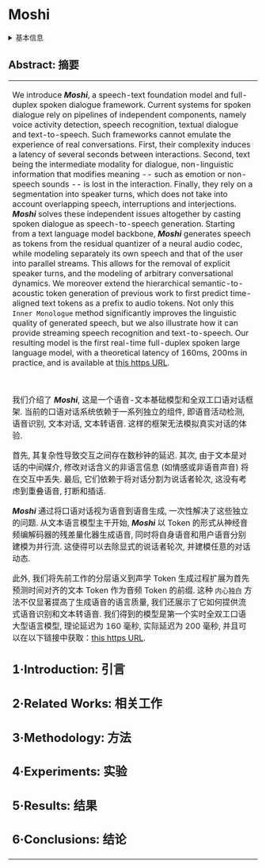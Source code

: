 # Moshi

<details>
<summary>基本信息</summary>

- 标题: "Moshi: A Speech-Text Foundation Model for Real-Time Dialogue"
- 作者:
  - 01 Alexandre Defossez,
  - 02 Laurent Mazare,
  - 03 Manu Orsini,
  - 04 Amelie Royer,
  - 05 Patrick Perez,
  - 06 Herve Jegou,
  - 07 Edouard Grave,
  - 08 Neil Zeghidour
- 链接:
  - [ArXiv](https://arxiv.org/abs/2410.00037)
  - [Publication]
  - [Github](https://github.com/kyutai-labs/moshi)
  - [Demo]
- 文件:
  - [ArXiv](_PDF/2410.00037v2__Moshi__A_Speech-Text_Foundation_Model_for_Real-Time_Dialogue.pdf)
  - [Publication] #TODO

</details>

## Abstract: 摘要

<table><tr><td width="50%">

We introduce ***Moshi***, a speech-text foundation model and full-duplex spoken dialogue framework.
Current systems for spoken dialogue rely on pipelines of independent components, namely voice activity detection, speech recognition, textual dialogue and text-to-speech.
Such frameworks cannot emulate the experience of real conversations.
First, their complexity induces a latency of several seconds between interactions.
Second, text being the intermediate modality for dialogue, non-linguistic information that modifies meaning -- such as emotion or non-speech sounds -- is lost in the interaction.
Finally, they rely on a segmentation into speaker turns, which does not take into account overlapping speech, interruptions and interjections.
***Moshi*** solves these independent issues altogether by casting spoken dialogue as speech-to-speech generation.
Starting from a text language model backbone, ***Moshi*** generates speech as tokens from the residual quantizer of a neural audio codec, while modeling separately its own speech and that of the user into parallel streams.
This allows for the removal of explicit speaker turns, and the modeling of arbitrary conversational dynamics.
We moreover extend the hierarchical semantic-to-acoustic token generation of previous work to first predict time-aligned text tokens as a prefix to audio tokens.
Not only this `Inner Monologue` method significantly improves the linguistic quality of generated speech, but we also illustrate how it can provide streaming speech recognition and text-to-speech.
Our resulting model is the first real-time full-duplex spoken large language model, with a theoretical latency of 160ms, 200ms in practice, and is available at [this https URL](https://github.com/kyutai-labs/moshi).

</details>
<br>

我们介绍了 ***Moshi***, 这是一个语音-文本基础模型和全双工口语对话框架.
当前的口语对话系统依赖于一系列独立的组件, 即语音活动检测, 语音识别, 文本对话, 文本转语音.
这样的框架无法模拟真实对话的体验.

首先, 其复杂性导致交互之间存在数秒钟的延迟.
其次, 由于文本是对话的中间媒介, 修改对话含义的非语言信息 (如情感或非语音声音) 将在交互中丢失.
最后, 它们依赖于将对话分割为说话者轮次, 这没有考虑到重叠语音, 打断和插话.

***Moshi*** 通过将口语对话视为语音到语音生成, 一次性解决了这些独立的问题.
从文本语言模型主干开始, ***Moshi*** 以 Token 的形式从神经音频编解码器的残差量化器生成语音, 同时将自身语音和用户语音分别建模为并行流.
这使得可以去除显式的说话者轮次, 并建模任意的对话动态.

此外, 我们将先前工作的分层语义到声学 Token 生成过程扩展为首先预测时间对齐的文本 Token 作为音频 Token 的前缀.
这种 `内心独白` 方法不仅显著提高了生成语音的语言质量, 我们还展示了它如何提供流式语音识别和文本转语音.
我们得到的模型是第一个实时全双工口语大型语言模型, 理论延迟为 160 毫秒, 实际延迟为 200 毫秒, 并且可以在以下链接中获取：[this https URL](https://github.com/kyutai-labs/moshi).

## 1·Introduction: 引言

## 2·Related Works: 相关工作

## 3·Methodology: 方法

## 4·Experiments: 实验

## 5·Results: 结果

## 6·Conclusions: 结论
